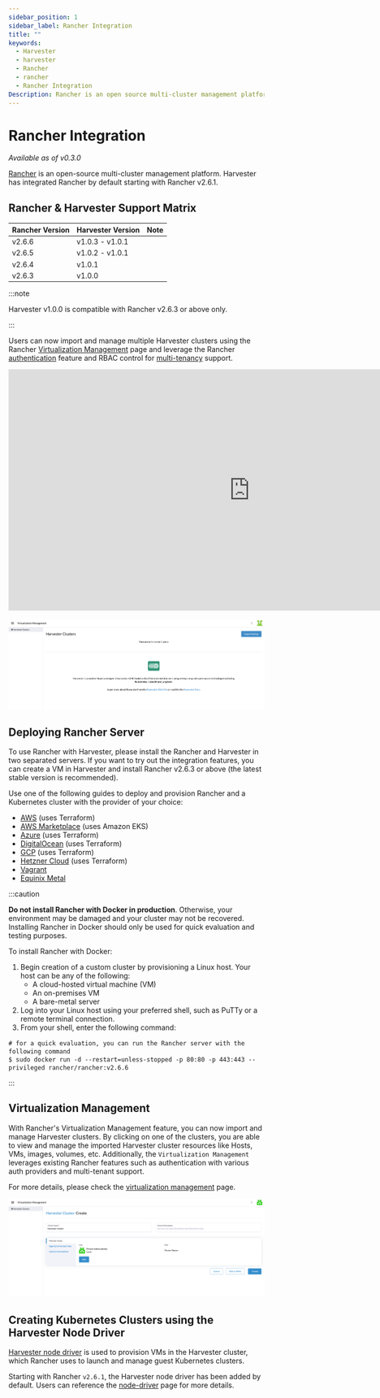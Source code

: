 ```yaml
---
sidebar_position: 1
sidebar_label: Rancher Integration
title: ""
keywords:
  - Harvester
  - harvester
  - Rancher
  - rancher
  - Rancher Integration
Description: Rancher is an open source multi-cluster management platform. Harvester has integrated Rancher by default starting with Rancher v2.6.1.
---
```


# Rancher Integration

_Available as of v0.3.0_

[Rancher](https://github.com/rancher/rancher) is an open-source multi-cluster management platform. Harvester has integrated Rancher by default starting with Rancher v2.6.1.


## Rancher & Harvester Support Matrix

| Rancher Version | Harvester Version | Note |
| :--|:--|:--|
| v2.6.6 | v1.0.3 - v1.0.1 | |
| v2.6.5 | v1.0.2 - v1.0.1 | |
| v2.6.4 | v1.0.1 | |
| v2.6.3 | v1.0.0 | |

:::note

Harvester v1.0.0 is compatible with Rancher v2.6.3 or above only.

:::

Users can now import and manage multiple Harvester clusters using the Rancher [Virtualization Management](virtualization-management.md) page and leverage the Rancher [authentication](https://rancher.com/docs/rancher/v2.6/en/admin-settings/authentication/) feature and RBAC control for [multi-tenancy](https://rancher.com/docs/rancher/v2.6/en/admin-settings/rbac/) support.

<div class="text-center">
<iframe width="950" height="475" src="https://www.youtube.com/embed/fyxDm3HVwWI" title="YouTube video player" frameborder="0" allow="accelerometer; autoplay; clipboard-write; encrypted-media; gyroscope; picture-in-picture" allowfullscreen></iframe>
</div>

![virtualization-management](/img/rancher/virtualization-management.png)

## Deploying Rancher Server

To use Rancher with Harvester, please install the Rancher and Harvester in two separated servers. If you want to try out the integration features, you can create a VM in Harvester and install Rancher v2.6.3 or above (the latest stable version is recommended).

Use one of the following guides to deploy and provision Rancher and a Kubernetes cluster with the provider of your choice:

- [AWS](https://rancher.com/docs/rancher/v2.6/en/quick-start-guide/deployment/amazon-aws-qs/) (uses Terraform)
- [AWS Marketplace](https://rancher.com/docs/rancher/v2.6/en/quick-start-guide/deployment/amazon-aws-marketplace-qs/) (uses Amazon EKS)
- [Azure](https://rancher.com/docs/rancher/v2.6/en/quick-start-guide/deployment/microsoft-azure-qs/) (uses Terraform)
- [DigitalOcean](https://rancher.com/docs/rancher/v2.6/en/quick-start-guide/deployment/digital-ocean-qs/) (uses Terraform)
- [GCP](https://rancher.com/docs/rancher/v2.6/en/quick-start-guide/deployment/google-gcp-qs/) (uses Terraform)
- [Hetzner Cloud](https://rancher.com/docs/rancher/v2.6/en/quick-start-guide/deployment/hetzner-cloud-qs/) (uses Terraform)
- [Vagrant](https://rancher.com/docs/rancher/v2.6/en/quick-start-guide/deployment/quickstart-vagrant/)
- [Equinix Metal](https://rancher.com/docs/rancher/v2.6/en/quick-start-guide/deployment/equinix-metal-qs/)

:::caution

**Do not install Rancher with Docker in production**. Otherwise, your environment may be damaged and your cluster may not be recovered. Installing Rancher in Docker should only be used for quick evaluation and testing purposes.

To install Rancher with Docker:

1. Begin creation of a custom cluster by provisioning a Linux host. Your host can be any of the following:
    - A cloud-hosted virtual machine (VM)
    - An on-premises VM
    - A bare-metal server
1. Log into your Linux host using your preferred shell, such as PuTTy or a remote terminal connection.
1. From your shell, enter the following command:

```shell
# for a quick evaluation, you can run the Rancher server with the following command
$ sudo docker run -d --restart=unless-stopped -p 80:80 -p 443:443 --privileged rancher/rancher:v2.6.6
```

:::

## Virtualization Management

With Rancher's Virtualization Management feature, you can now import and manage Harvester clusters.
By clicking on one of the clusters, you are able to view and manage the imported Harvester cluster resources like Hosts, VMs, images, volumes, etc. Additionally, the `Virtualization Management` leverages existing Rancher features such as authentication with various auth providers and multi-tenant support.

For more details, please check the [virtualization management](./virtualization-management.md) page.

![import-cluster](/img/rancher/import-harvester-cluster.png)

## Creating Kubernetes Clusters using the Harvester Node Driver

[Harvester node driver](./node/node-driver.md) is used to provision VMs in the Harvester cluster, which Rancher uses to launch and manage guest Kubernetes clusters.

Starting with Rancher `v2.6.1`, the Harvester node driver has been added by default. Users can reference the [node-driver](./node/node-driver.md) page for more details.